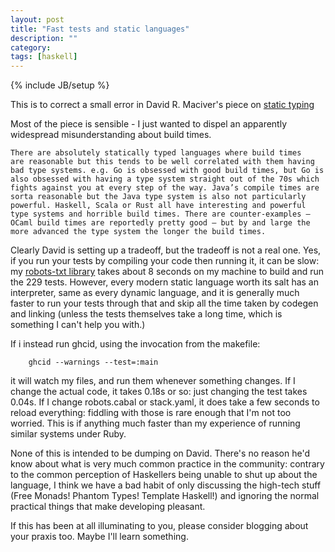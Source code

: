 ```yaml
---
layout: post
title: "Fast tests and static languages"
description: ""
category:
tags: [haskell]
---
```

{% include JB/setup %}

This is to correct a small error in David R. Maciver's piece on [static
typing](http://www.drmaciver.com/2016/10/static-typing-will-not-save-us-from-broken-software/)

Most of the piece is sensible - I just wanted to dispel an apparently
widespread misunderstanding about build times.

```
There are absolutely statically typed languages where build times
are reasonable but this tends to be well correlated with them having
bad type systems. e.g. Go is obsessed with good build times, but Go is
also obsessed with having a type system straight out of the 70s which
fights against you at every step of the way. Java’s compile times are
sorta reasonable but the Java type system is also not particularly
powerful. Haskell, Scala or Rust all have interesting and powerful
type systems and horrible build times. There are counter-examples –
OCaml build times are reportedly pretty good – but by and large the
more advanced the type system the longer the build times.
```

Clearly David is setting up a tradeoff, but the tradeoff is not a real
one. Yes, if you run your tests by compiling your code then running
it, it can be slow: my [robots-txt library](github.com/meanpath/robots)
takes about 8 seconds on my machine to
build and run the 229 tests. However, every modern static language
worth its salt has an interpreter, same as every dynamic language, and
it is generally much faster to run your tests through that and skip
all the time taken by codegen and linking (unless the
tests themselves take a long time, which is something I can't help you
with.)

If i instead run ghcid, using the invocation from the makefile:

```
	ghcid --warnings --test=:main
```

it will watch my files, and run them whenever something changes.
If I change the actual code, it takes 0.18s or so: just changing the
test takes 0.04s. If I change robots.cabal or stack.yaml, it does take
a few seconds to reload everything: fiddling with those is rare enough
that I'm not too worried. This is if anything much faster than my
experience of running similar systems under Ruby.

None of this is intended to be dumping on David. There's no reason
he'd know about what is very much common practice in the community:
contrary to the common perception of Haskellers being unable to shut
up about the language, I think we have a bad habit of only discussing
the high-tech stuff (Free Monads! Phantom Types! Template Haskell!)
and ignoring the normal practical things that make developing
pleasant.

If this has been at all illuminating to you, please consider blogging
about your praxis too. Maybe I'll learn something.
